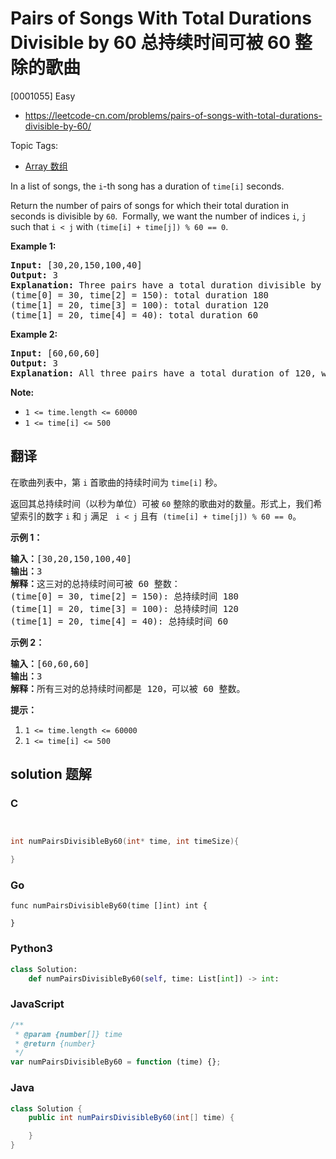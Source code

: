 # Pairs of Songs With Total Durations Divisible by 60 总持续时间可被 60 整除的歌曲

[0001055] Easy

- https://leetcode-cn.com/problems/pairs-of-songs-with-total-durations-divisible-by-60/

Topic Tags:

- [Array 数组](https://leetcode-cn.com/tag/array/)

In a list of songs, the `i`\-th song has a duration of `time[i]` seconds.

Return the number of pairs of songs for which their total duration in seconds is divisible by `60`.  Formally, we want the number of indices `i`, `j` such that `i < j` with `(time[i] + time[j]) % 60 == 0`.

**Example 1:**

<pre><strong>Input: </strong><span id="example-input-1-1">[30,20,150,100,40]</span>
<strong>Output: </strong><span id="example-output-1">3</span>
<strong>Explanation: </strong>Three pairs have a total duration divisible by 60:
(time[0] = 30, time[2] = 150): total duration 180
(time[1] = 20, time[3] = 100): total duration 120
(time[1] = 20, time[4] = 40): total duration 60
</pre>

**Example 2:**

<pre><strong>Input: </strong><span id="example-input-2-1">[60,60,60]</span>
<strong>Output: </strong><span id="example-output-2">3</span>
<strong>Explanation: </strong>All three pairs have a total duration of 120, which is divisible by 60.
</pre>

**Note:**

- `1 <= time.length <= 60000`
- `1 <= time[i] <= 500`

## 翻译

在歌曲列表中，第 `i` 首歌曲的持续时间为 `time[i]` 秒。

返回其总持续时间（以秒为单位）可被 `60` 整除的歌曲对的数量。形式上，我们希望索引的数字 `i` 和 `j` 满足   `i < j` 且有  `(time[i] + time[j]) % 60 == 0`。

**示例 1：**

<pre><strong>输入：</strong>[30,20,150,100,40]
<strong>输出：</strong>3
<strong>解释：</strong>这三对的总持续时间可被 60 整数：
(time[0] = 30, time[2] = 150): 总持续时间 180
(time[1] = 20, time[3] = 100): 总持续时间 120
(time[1] = 20, time[4] = 40): 总持续时间 60
</pre>

**示例 2：**

<pre><strong>输入：</strong>[60,60,60]
<strong>输出：</strong>3
<strong>解释：</strong>所有三对的总持续时间都是 120，可以被 60 整数。
</pre>

**提示：**

1.  `1 <= time.length <= 60000`
2.  `1 <= time[i] <= 500`

## solution 题解

### C

```c


int numPairsDivisibleBy60(int* time, int timeSize){

}


```

### Go

```golang
func numPairsDivisibleBy60(time []int) int {

}
```

### Python3

```python
class Solution:
    def numPairsDivisibleBy60(self, time: List[int]) -> int:

```

### JavaScript

```javascript
/**
 * @param {number[]} time
 * @return {number}
 */
var numPairsDivisibleBy60 = function (time) {};
```

### Java

```java
class Solution {
    public int numPairsDivisibleBy60(int[] time) {

    }
}
```
